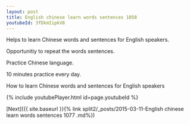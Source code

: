 ```yaml
---
layout: post
title: English chinese learn words sentences 1058 
youtubeId: 3fDkmIipkV8
---
```

 
 
Helps to learn Chinese words and sentences for English speakers.

Opportunitiy to repeat the words sentences. 

Practice Chinese language. 
 
10 minutes practice every day. 
 
How to learn Chinese words and sentences for English speakers 
 
{% include youtubePlayer.html id=page.youtubeId %}
 
 
[Next]({{ site.baseurl }}{% link  split2/_posts/2015-03-11-English chinese learn words sentences 1077 .md%})
 
